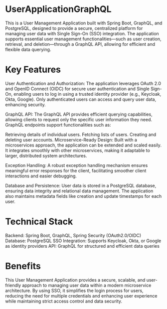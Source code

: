 # UserApplicationGraphQL

This is a User Management Application built with Spring Boot, GraphQL, and PostgreSQL, designed to provide a secure, centralized platform for managing user data with Single Sign-On (SSO) integration. The application supports essential user management functionalities—such as user creation, retrieval, and deletion—through a GraphQL API, allowing for efficient and flexible data querying.

# Key Features
User Authentication and Authorization: The application leverages OAuth 2.0 and OpenID Connect (OIDC) for secure user authentication and Single Sign-On, enabling users to log in using a trusted identity provider (e.g., Keycloak, Okta, Google). Only authenticated users can access and query user data, enhancing security.

GraphQL API: The GraphQL API provides efficient querying capabilities, allowing clients to request only the specific user information they need. GraphQL endpoints support functionalities such as:

Retrieving details of individual users.
Fetching lists of users.
Creating and deleting user accounts.
Microservice-Ready Design: Built with a microservices approach, the application can be extended and scaled easily. It integrates smoothly with other microservices, making it adaptable to larger, distributed system architectures.

Exception Handling: A robust exception handling mechanism ensures meaningful error responses for the client, facilitating smoother client interactions and easier debugging.

Database and Persistence: User data is stored in a PostgreSQL database, ensuring data integrity and relational data management. The application also maintains metadata fields like creation and update timestamps for each user.

# Technical Stack
Backend: Spring Boot, GraphQL, Spring Security (OAuth2.0/OIDC)
Database: PostgreSQL
SSO Integration: Supports Keycloak, Okta, or Google as identity providers
API: GraphQL for structured and efficient data queries

# Benefits
This User Management Application provides a secure, scalable, and user-friendly approach to managing user data within a modern microservice architecture. By using SSO, it simplifies the login process for users, reducing the need for multiple credentials and enhancing user experience while maintaining strict access control and data security.
